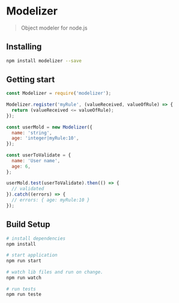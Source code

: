 # Modelizer

> Object modeler for node.js

## Installing
``` bash
npm install modelizer --save
```

## Getting start

```js
const Modelizer = require('modelizer');
  
Modelizer.register('myRule', (valueReceived, valueOfRule) => {
  return (valueReceived <= valueOfRule);
});
 
const userMold = new Modelizer({
  name: 'string',
  age: 'integer|myRule:10',
});
 
const userToValidate = {
  name: 'User name',
  age: 6,
};
  
userMold.test(userToValidate).then(() => {
  // validated
}).catch((errors) => {
  // errors: { age: myRule:10 }
});
```

## Build Setup

``` bash
# install dependencies
npm install
   
# start application
npm run start
  
# watch lib files and run on change.
npm run watch
  
# run tests
npm run teste
```
